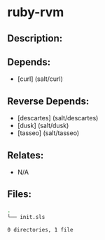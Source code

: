 # ruby-rvm

## Description:



## Depends:

  -  [curl] (salt/curl)

## Reverse Depends:

  -  [descartes] (salt/descartes)
  -  [dusk] (salt/dusk)
  -  [tasseo] (salt/tasseo)

## Relates:

  -  N/A

## Files:

```bash
.
└── init.sls

0 directories, 1 file
```
